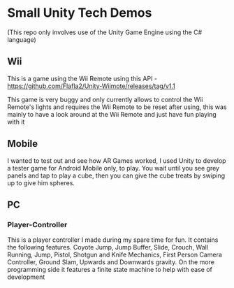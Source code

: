 # Small Unity Tech Demos

(This repo only involves use of the Unity Game Engine using the C# language)

## Wii

This is a game using the Wii Remote using this API - https://github.com/Flafla2/Unity-Wiimote/releases/tag/v1.1

This game is very buggy and only currently allows to control the Wii Remote's lights and requires the Wii Remote to be reset after using, this was mainly to have a look around at the Wii Remote and just have fun playing with it

## Mobile

I wanted to test out and see how AR Games worked, I used Unity to develop a tester game for Android Mobile only, to play. You wait until you see grey panels and tap to play a cube, then you can give the cube treats by swiping up to give him spheres.

## PC

### Player-Controller

This is a player controller I made during my spare time for fun. It contains the following features. Coyote Jump, Jump Buffer, Slide, Crouch, Wall Running, Jump, Pistol, Shotgun and Knife Mechanics, First Person Camera Controller, Ground Slam, Upwards and Downwards gravity. On the more programming side it features a finite state machine to help with ease of development
